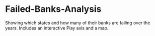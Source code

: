 # Failed-Banks-Analysis
Showing which states and how many of their banks are failing over the years. Includes an interactive Play axis and a map.
